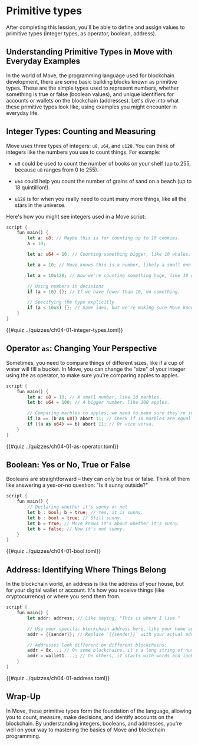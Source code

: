 # Primitive types

After completing this lession, you'll be able to define and assign values to primitive types (integer types, as operator, boolean, address).

## Understanding Primitive Types in Move with Everyday Examples

In the world of Move, the programming language used for blockchain development, there are some basic building blocks known as primitive types. These are the simple types used to represent numbers, whether something is true or false (boolean values), and unique identifiers for accounts or wallets on the blockchain (addresses). Let's dive into what these primitive types look like, using examples you might encounter in everyday life.

## Integer Types: Counting and Measuring

Move uses three types of integers: `u8`, `u64`, and `u128`. You can think of integers like the numbers you use to count things. For example:

* `u8` could be used to count the number of books on your shelf (up to 255, because `u8` ranges from 0 to 255).

* `u64` could help you count the number of grains of sand on a beach (up to 18 quintillion!).

* `u128` is for when you really need to count many more things, like all the stars in the universe.

Here's how you might see integers used in a Move script:

```rust
script {
    fun main() {
        let a: u8; // Maybe this is for counting up to 10 cookies.
        a = 10;

        let a: u64 = 10; // Counting something bigger, like 10 whales.

        let a = 10; // Move knows this is a number, likely a small one.

        let a = 10u128; // Now we're counting something huge, like 10 galaxies!

        // Using numbers in decisions
        if (a < 10) {}; // If we have fewer than 10, do something.

        // Specifying the type explicitly
        if (a < 10u8) {}; // Same idea, but we're making sure Move knows the size.
    }
}
```

{{#quiz ../quizzes/ch04-01-integer-types.toml}}

## Operator `as`: Changing Your Perspective

Sometimes, you need to compare things of different sizes, like if a cup of water will fill a bucket. In Move, you can change the "size" of your integer using the as operator, to make sure you're comparing apples to apples.

```rust
script {
    fun main() {
        let a: u8 = 10; // A small number, like 10 marbles.
        let b: u64 = 100; // A bigger number, like 100 apples.

        // Comparing marbles to apples, we need to make sure they're seen the same way.
        if (a == (b as u8)) abort 11; // Check if 10 marbles are equal to 100 apples, viewed as marbles.
        if ((a as u64) == b) abort 11; // Or vice versa.
    }
}
```

{{#quiz ../quizzes/ch04-01-as-operator.toml}}

## Boolean: Yes or No, True or False

Booleans are straightforward – they can only be true or false. Think of them like answering a yes-or-no question: "Is it sunny outside?"

```rust
script {
    fun main() {
        // Declaring whether it's sunny or not
        let b : bool; b = true; // Yes, it is sunny.
        let b : bool = true; // Still sunny.
        let b = true; // Move knows it's about whether it's sunny.
        let b = false; // Now it's not sunny.
    }
}
```
{{#quiz ../quizzes/ch04-01-bool.toml}}

## Address: Identifying Where Things Belong

In the blockchain world, an address is like the address of your house, but for your digital wallet or account. It's how you receive things (like cryptocurrency) or where you send them from.

```rust
script {
    fun main() {
        let addr: address; // Like saying, "This is where I live."

        // Use your specific blockchain address here, like your home address but for digital transactions.
        addr = {{sender}}; // Replace `{{sender}}` with your actual address.

        // Addresses look different on different blockchains:
        addr = 0x...; // On some blockchains, it's a long string of numbers and letters.
        addr = wallet1....; // On others, it starts with words and looks a bit friendlier.
    }
}
```

{{#quiz ../quizzes/ch04-01-address.toml}}

## Wrap-Up

In Move, these primitive types form the foundation of the language, allowing you to count, measure, make decisions, and identify accounts on the blockchain. By understanding integers, booleans, and addresses, you're well on your way to mastering the basics of Move and blockchain programming.
